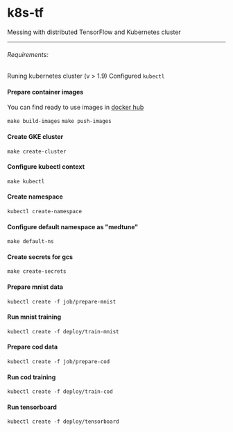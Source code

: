 # k8s-tf
Messing with distributed TensorFlow and Kubernetes cluster

---

###### Requirements:

Runing kubernetes cluster (v > 1.9)
Configured `kubectl`

#### Prepare container images
You can find ready to use images in [docker hub](https://hub.docker.com/r/medtune/k8s-tf)

`make build-images`
`make push-images`

#### Create GKE cluster
`make create-cluster`

#### Configure kubectl context
`make kubectl`

#### Create namespace 
`kubectl create-namespace`

#### Configure default namespace as "medtune"
`make default-ns`

#### Create secrets for gcs 
`make create-secrets`

#### Prepare mnist data
`kubectl create -f job/prepare-mnist`

#### Run mnist training
`kubectl create -f deploy/train-mnist`

#### Prepare cod data
`kubectl create -f job/prepare-cod`

#### Run cod training
`kubectl create -f deploy/train-cod`

#### Run tensorboard
`kubectl create -f deploy/tensorboard`


